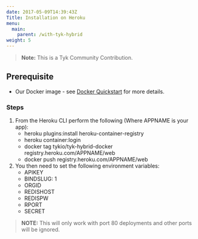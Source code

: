 ```yaml
---
date: 2017-05-09T14:39:43Z
Title: Installation on Heroku
menu:
  main:
    parent: /with-tyk-hybrid
weight: 5
---
```


> **Note:** This is a Tyk Community Contribution.

## Prerequisite

*   Our Docker image - see [Docker Quickstart][1] for more details.

### Steps

1.  From the Heroku CLI perform the following (Where APPNAME is your app): 
    *   heroku plugins:install heroku-container-registry
    *   heroku container:login
    *   docker tag tykio/tyk-hybrid-docker registry.heroku.com/APPNAME/web
    *   docker push registry.heroku.com/APPNAME/web
2.  You then need to set the following environment variables: 
    *   APIKEY
    *   BINDSLUG: 1
    *   ORGID
    *   REDISHOST
    *   REDISPW
    *   RPORT
    *   SECRET 

> **NOTE:** This will only work with port 80 deployments and other ports will be ignored.

 [1]: /docs/get-started/with-tyk-on-premise/installation/docker/docker-quickstart/